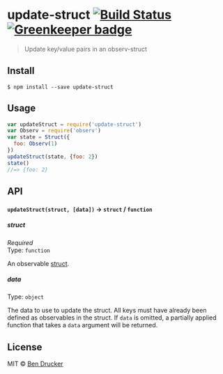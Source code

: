 # update-struct [![Build Status](https://travis-ci.org/bendrucker/update-struct.svg?branch=master)](https://travis-ci.org/bendrucker/update-struct) [![Greenkeeper badge](https://badges.greenkeeper.io/bendrucker/update-struct.svg)](https://greenkeeper.io/)

> Update key/value pairs in an observ-struct


## Install

```
$ npm install --save update-struct
```


## Usage

```js
var updateStruct = require('update-struct')
var Observ = require('observ')
var state = Struct({
  foo: Observ(1)
})
updateStruct(state, {foo: 2})
state()
//=> {foo: 2}
```

## API

#### `updateStruct(struct, [data])` -> `struct` / `function`

##### struct

*Required*  
Type: `function`

An observable [struct](https://github.com/raynos/observ-struct).

##### data

Type: `object`  

The data to use to update the struct. All keys must have already been defined as observables in the struct. If `data` is omitted, a partially applied function that takes a `data` argument will be returned.


## License

MIT © [Ben Drucker](http://bendrucker.me)
